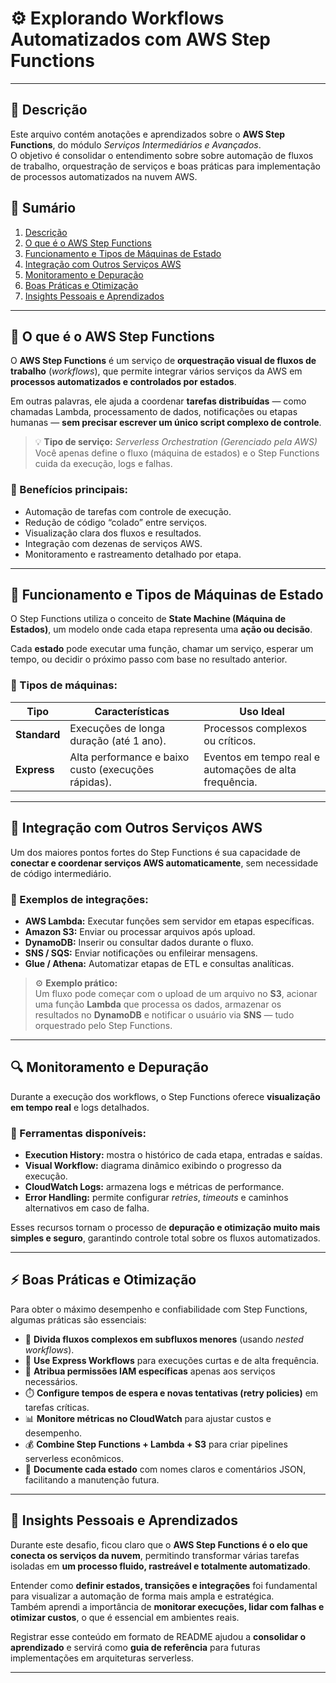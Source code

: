 # ⚙️ Explorando Workflows Automatizados com AWS Step Functions

---

## 📘 Descrição  


Este arquivo contém anotações e aprendizados sobre o **AWS Step Functions**, do módulo *Serviços Intermediários e Avançados*.  
O objetivo é consolidar o entendimento sobre sobre automação de fluxos de trabalho, orquestração de serviços e boas práticas para implementação de processos automatizados na nuvem AWS.

## 📑 Sumário  
1. [Descrição](#-descrição)  
2. [O que é o AWS Step Functions](#-o-que-é-o-aws-step-functions)  
3. [Funcionamento e Tipos de Máquinas de Estado](#-funcionamento-e-tipos-de-máquinas-de-estado)  
4. [Integração com Outros Serviços AWS](#-integração-com-outros-serviços-aws)  
5. [Monitoramento e Depuração](#-monitoramento-e-depuração)  
6. [Boas Práticas e Otimização](#-boas-práticas-e-otimização)  
7. [Insights Pessoais e Aprendizados](#-insights-pessoais-e-aprendizados)  





---

## 🧩 O que é o AWS Step Functions  

O **AWS Step Functions** é um serviço de **orquestração visual de fluxos de trabalho** (*workflows*), que permite integrar vários serviços da AWS em **processos automatizados e controlados por estados**.

Em outras palavras, ele ajuda a coordenar **tarefas distribuídas** — como chamadas Lambda, processamento de dados, notificações ou etapas humanas — **sem precisar escrever um único script complexo de controle**.

> 💡 **Tipo de serviço:** *Serverless Orchestration (Gerenciado pela AWS)*  
> Você apenas define o fluxo (máquina de estados) e o Step Functions cuida da execução, logs e falhas.

### 🔹 Benefícios principais:
- Automação de tarefas com controle de execução.  
- Redução de código “colado” entre serviços.  
- Visualização clara dos fluxos e resultados.  
- Integração com dezenas de serviços AWS.  
- Monitoramento e rastreamento detalhado por etapa.

---

## 🔄 Funcionamento e Tipos de Máquinas de Estado  

O Step Functions utiliza o conceito de **State Machine (Máquina de Estados)**, um modelo onde cada etapa representa uma **ação ou decisão**.

Cada **estado** pode executar uma função, chamar um serviço, esperar um tempo, ou decidir o próximo passo com base no resultado anterior.

### 🔹 Tipos de máquinas:
| Tipo | Características | Uso Ideal |
|------|------------------|------------|
| **Standard** | Execuções de longa duração (até 1 ano). | Processos complexos ou críticos. |
| **Express** | Alta performance e baixo custo (execuções rápidas). | Eventos em tempo real e automações de alta frequência. |

---

## 🔗 Integração com Outros Serviços AWS  

Um dos maiores pontos fortes do Step Functions é sua capacidade de **conectar e coordenar serviços AWS automaticamente**, sem necessidade de código intermediário.

### 🔹 Exemplos de integrações:
- **AWS Lambda:** Executar funções sem servidor em etapas específicas.  
- **Amazon S3:** Enviar ou processar arquivos após upload.  
- **DynamoDB:** Inserir ou consultar dados durante o fluxo.  
- **SNS / SQS:** Enviar notificações ou enfileirar mensagens.  
- **Glue / Athena:** Automatizar etapas de ETL e consultas analíticas.  

> ⚙️ **Exemplo prático:**  
> Um fluxo pode começar com o upload de um arquivo no **S3**, acionar uma função **Lambda** que processa os dados, armazenar os resultados no **DynamoDB** e notificar o usuário via **SNS** — tudo orquestrado pelo Step Functions.

---

## 🔍 Monitoramento e Depuração  

Durante a execução dos workflows, o Step Functions oferece **visualização em tempo real** e logs detalhados.  

### 🔹 Ferramentas disponíveis:
- **Execution History:** mostra o histórico de cada etapa, entradas e saídas.  
- **Visual Workflow:** diagrama dinâmico exibindo o progresso da execução.  
- **CloudWatch Logs:** armazena logs e métricas de performance.  
- **Error Handling:** permite configurar *retries*, *timeouts* e caminhos alternativos em caso de falha.  

Esses recursos tornam o processo de **depuração e otimização muito mais simples e seguro**, garantindo controle total sobre os fluxos automatizados.

---

## ⚡ Boas Práticas e Otimização  

Para obter o máximo desempenho e confiabilidade com Step Functions, algumas práticas são essenciais:

- 🧠 **Divida fluxos complexos em subfluxos menores** (usando *nested workflows*).  
- 🔄 **Use Express Workflows** para execuções curtas e de alta frequência.  
- 🔐 **Atribua permissões IAM específicas** apenas aos serviços necessários.  
- ⏱️ **Configure tempos de espera e novas tentativas (retry policies)** em tarefas críticas.  
- 📊 **Monitore métricas no CloudWatch** para ajustar custos e desempenho.  
- 💰 **Combine Step Functions + Lambda + S3** para criar pipelines serverless econômicos.  
- 📁 **Documente cada estado** com nomes claros e comentários JSON, facilitando a manutenção futura.

---

## 💬 Insights Pessoais e Aprendizados  

Durante este desafio, ficou claro que o **AWS Step Functions é o elo que conecta os serviços da nuvem**, permitindo transformar várias tarefas isoladas em **um processo fluido, rastreável e totalmente automatizado**.  

Entender como **definir estados, transições e integrações** foi fundamental para visualizar a automação de forma mais ampla e estratégica.  
Também aprendi a importância de **monitorar execuções, lidar com falhas e otimizar custos**, o que é essencial em ambientes reais.  

Registrar esse conteúdo em formato de README ajudou a **consolidar o aprendizado** e servirá como **guia de referência** para futuras implementações em arquiteturas serverless.

---
